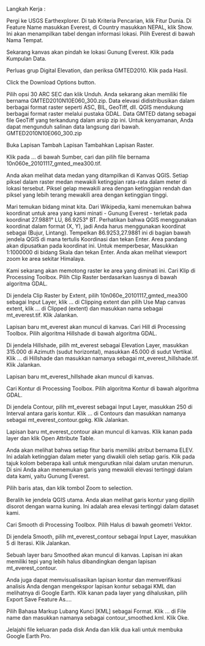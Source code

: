 Langkah Kerja :

Pergi ke USGS Earthexplorer. Di tab Kriteria Pencarian, klik Fitur Dunia. Di Feature Name masukkan Everest, di Country masukkan NEPAL, klik Show. Ini akan menampilkan tabel dengan informasi lokasi. Pilih Everest di bawah Nama Tempat.

Sekarang kanvas akan pindah ke lokasi Gunung Everest. Klik pada Kumpulan Data.

Perluas grup Digital Elevation, dan periksa GMTED2010. Klik pada Hasil.

Click the Download Options button.

Pilih opsi 30 ARC SEC dan klik Unduh. Anda sekarang akan memiliki file bernama GMTED2010N10E060_300.zip. Data elevasi didistribusikan dalam berbagai format raster seperti ASC, BIL, GeoTiff, dll. QGIS mendukung berbagai format raster melalui pustaka GDAL. Data GMTED datang sebagai file GeoTiff yang terkandung dalam arsip zip ini. Untuk kenyamanan, Anda dapat mengunduh salinan data langsung dari bawah. GMTED2010N10E060_300.zip

Buka Lapisan Tambah Lapisan Tambahkan Lapisan Raster.

Klik pada … di bawah Sumber, cari dan pilih file bernama 10n060e_20101117_gmted_mea300.tif.

Anda akan melihat data medan yang ditampilkan di Kanvas QGIS. Setiap piksel dalam raster medan mewakili ketinggian rata-rata dalam meter di lokasi tersebut. Piksel gelap mewakili area dengan ketinggian rendah dan piksel yang lebih terang mewakili area dengan ketinggian tinggi.

Mari temukan bidang minat kita. Dari Wikipedia, kami menemukan bahwa koordinat untuk area yang kami minati - Gunung Everest - terletak pada koordinat 27.9881° LU, 86.9253° BT. Perhatikan bahwa QGIS menggunakan koordinat dalam format (X, Y), jadi Anda harus menggunakan koordinat sebagai (Bujur, Lintang). Tempelkan 86.9253,27.9881 ini di bagian bawah jendela QGIS di mana tertulis Koordinasi dan tekan Enter. Area pandang akan dipusatkan pada koordinat ini. Untuk memperbesar, Masukkan 1:1000000 di bidang Skala dan tekan Enter. Anda akan melihat viewport zoom ke area sekitar Himalaya.

Kami sekarang akan memotong raster ke area yang diminati ini. Cari Klip di Processing Toolbox. Pilih Clip Raster berdasarkan luasnya di bawah algoritma GDAL.

Di jendela Clip Raster by Extent, pilih 10n060e_20101117_gmted_mea300 sebagai Input Layer, klik ... di Clipping extent dan pilih Use Map canvas extent, klik ... di Clipped (extent) dan masukkan nama sebagai mt_everest.tif. Klik Jalankan.

Lapisan baru mt_everest akan muncul di kanvas. Cari Hill di Processing Toolbox. Pilih algoritma Hillshade di bawah algoritma GDAL.

Di jendela Hillshade, pilih mt_everest sebagai Elevation Layer, masukkan 315.000 di Azimuth (sudut horizontal), masukkan 45.000 di sudut Vertikal. Klik ... di Hillshade dan masukkan namanya sebagai mt_everest_hillshade.tif. Klik Jalankan.

Lapisan baru mt_everest_hillshade akan muncul di kanvas.

Cari Kontur di Processing Toolbox. Pilih algoritma Kontur di bawah algoritma GDAL.

Di jendela Contour, pilih mt_everest sebagai Input Layer, masukkan 250 di Interval antara garis kontur. Klik ... di Contours dan masukkan namanya sebagai mt_everest_contour.gpkg. Klik Jalankan.

Lapisan baru mt_everest_contour akan muncul di kanvas. Klik kanan pada layer dan klik Open Attribute Table.

Anda akan melihat bahwa setiap fitur baris memiliki atribut bernama ELEV. Ini adalah ketinggian dalam meter yang diwakili oleh setiap garis. Klik pada tajuk kolom beberapa kali untuk mengurutkan nilai dalam urutan menurun. Di sini Anda akan menemukan garis yang mewakili elevasi tertinggi dalam data kami, yaitu Gunung Everest.

Pilih baris atas, dan klik tombol Zoom to selection.

Beralih ke jendela QGIS utama. Anda akan melihat garis kontur yang dipilih disorot dengan warna kuning. Ini adalah area elevasi tertinggi dalam dataset kami.

Cari Smooth di Processing Toolbox. Pilih Halus di bawah geometri Vektor.

Di jendela Smooth, pilih mt_everest_contour sebagai Input Layer, masukkan 5 di Iterasi. Klik Jalankan.

Sebuah layer baru Smoothed akan muncul di kanvas. Lapisan ini akan memiliki tepi yang lebih halus dibandingkan dengan lapisan mt_everest_contour.

Anda juga dapat memvisualisasikan lapisan kontur dan memverifikasi analisis Anda dengan mengekspor lapisan kontur sebagai KML dan melihatnya di Google Earth. Klik kanan pada layer yang dihaluskan, pilih Export Save Feature As….

Pilih Bahasa Markup Lubang Kunci [KML] sebagai Format. Klik ... di File name dan masukkan namanya sebagai contour_smoothed.kml. Klik Oke.

Jelajahi file keluaran pada disk Anda dan klik dua kali untuk membuka Google Earth Pro.
